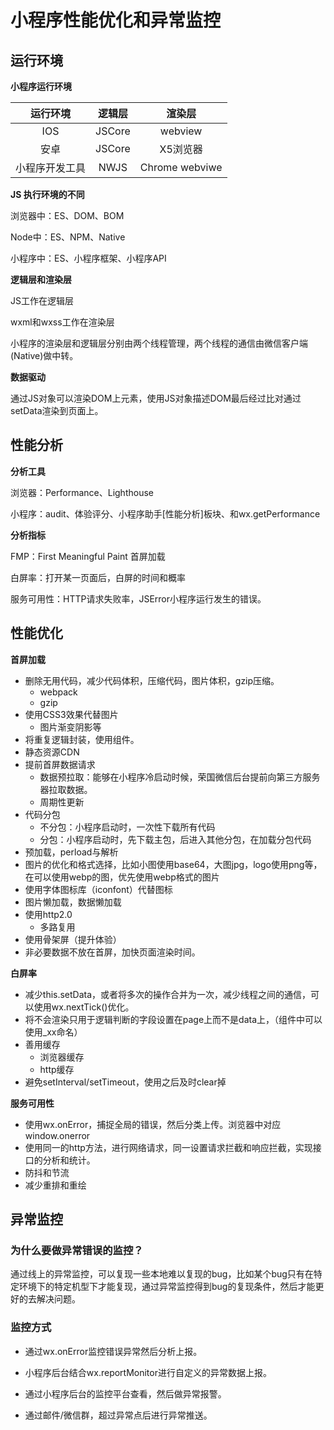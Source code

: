 # 小程序性能优化和异常监控

## 运行环境

**小程序运行环境**

|    运行环境    | 逻辑层 |     渲染层     |
| :------------: | :----: | :------------: |
|      IOS       | JSCore |    webview     |
|      安卓      | JSCore |    X5浏览器    |
| 小程序开发工具 |  NWJS  | Chrome webviwe |

**JS 执行环境的不同**

浏览器中：ES、DOM、BOM

Node中：ES、NPM、Native

小程序中：ES、小程序框架、小程序API

**逻辑层和渲染层**

JS工作在逻辑层

wxml和wxss工作在渲染层

小程序的渲染层和逻辑层分别由两个线程管理，两个线程的通信由微信客户端(Native)做中转。

**数据驱动**

通过JS对象可以渲染DOM上元素，使用JS对象描述DOM最后经过比对通过setData渲染到页面上。

## 性能分析

**分析工具**

浏览器：Performance、Lighthouse

小程序：audit、体验评分、小程序助手[性能分析]板块、和wx.getPerformance

**分析指标**

FMP：First Meaningful Paint 首屏加载

白屏率：打开某一页面后，白屏的时间和概率

服务可用性：HTTP请求失败率，JSError小程序运行发生的错误。

## 性能优化

**首屏加载**

- 删除无用代码，减少代码体积，压缩代码，图片体积，gzip压缩。
  - webpack
  - gzip
- 使用CSS3效果代替图片
  - 图片渐变阴影等
- 将重复逻辑封装，使用组件。
- 静态资源CDN
- 提前首屏数据请求
  - 数据预拉取：能够在小程序冷启动时候，荣国微信后台提前向第三方服务器拉取数据。
  - 周期性更新
- 代码分包
  - 不分包：小程序启动时，一次性下载所有代码
  - 分包：小程序启动时，先下载主包，后进入其他分包，在加载分包代码
- 预加载，perload与解析
- 图片的优化和格式选择，比如小图使用base64，大图jpg，logo使用png等，在可以使用webp的图，优先使用webp格式的图片
- 使用字体图标库（iconfont）代替图标
- 图片懒加载，数据懒加载
- 使用http2.0
  - 多路复用
- 使用骨架屏（提升体验）
- 非必要数据不放在首屏，加快页面渲染时间。

**白屏率**

- 减少this.setData，或者将多次的操作合并为一次，减少线程之间的通信，可以使用wx.nextTick()优化。
- 将不会渲染只用于逻辑判断的字段设置在page上而不是data上，（组件中可以使用_xx命名）
- 善用缓存
  - 浏览器缓存
  - http缓存
- 避免setInterval/setTimeout，使用之后及时clear掉

**服务可用性**

- 使用wx.onError，捕捉全局的错误，然后分类上传。浏览器中对应window.onerror
- 使用同一的http方法，进行网络请求，同一设置请求拦截和响应拦截，实现接口的分析和统计。
- 防抖和节流
- 减少重排和重绘



## 异常监控

### 为什么要做异常错误的监控？

通过线上的异常监控，可以复现一些本地难以复现的bug，比如某个bug只有在特定环境下的特定机型下才能复现，通过异常监控得到bug的复现条件，然后才能更好的去解决问题。



### 监控方式

- 通过wx.onError监控错误异常然后分析上报。

- 小程序后台结合wx.reportMonitor进行自定义的异常数据上报。

- 通过小程序后台的监控平台查看，然后做异常报警。

- 通过邮件/微信群，超过异常点后进行异常推送。
